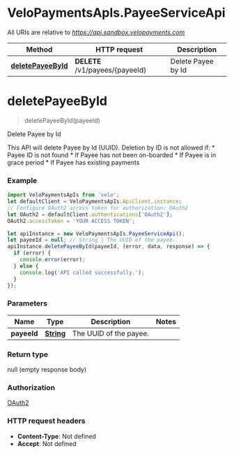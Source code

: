 # VeloPaymentsApIs.PayeeServiceApi

All URIs are relative to *https://api.sandbox.velopayments.com*

Method | HTTP request | Description
------------- | ------------- | -------------
[**deletePayeeById**](PayeeServiceApi.md#deletePayeeById) | **DELETE** /v1/payees/{payeeId} | Delete Payee by Id


<a name="deletePayeeById"></a>
# **deletePayeeById**
> deletePayeeById(payeeId)

Delete Payee by Id

This API will delete Payee by Id (UUID). Deletion by ID is not allowed if: * Payee ID is not found * If Payee has not been on-boarded * If Payee is in grace period * If Payee has existing payments 

### Example
```javascript
import VeloPaymentsApIs from 'velo';
let defaultClient = VeloPaymentsApIs.ApiClient.instance;
// Configure OAuth2 access token for authorization: OAuth2
let OAuth2 = defaultClient.authentications['OAuth2'];
OAuth2.accessToken = 'YOUR ACCESS TOKEN';

let apiInstance = new VeloPaymentsApIs.PayeeServiceApi();
let payeeId = null; // String | The UUID of the payee.
apiInstance.deletePayeeById(payeeId, (error, data, response) => {
  if (error) {
    console.error(error);
  } else {
    console.log('API called successfully.');
  }
});
```

### Parameters

Name | Type | Description  | Notes
------------- | ------------- | ------------- | -------------
 **payeeId** | [**String**](.md)| The UUID of the payee. | 

### Return type

null (empty response body)

### Authorization

[OAuth2](../README.md#OAuth2)

### HTTP request headers

 - **Content-Type**: Not defined
 - **Accept**: Not defined

